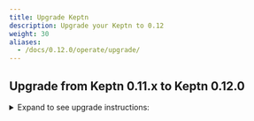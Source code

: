 ```yaml
---
title: Upgrade Keptn
description: Upgrade your Keptn to 0.12
weight: 30
aliases:
  - /docs/0.12.0/operate/upgrade/
---
```


## Upgrade from Keptn 0.11.x to Keptn 0.12.0

<details><summary>Expand to see upgrade instructions:</summary>
<p>

* **Step 1.** To download and install the Keptn CLI for version 0.12.0, you can choose between:
   * *Automatic installation of the Keptn CLI (Linux and Mac):*

      * The next command will download the 0.12.0 release from [GitHub](https://github.com/keptn/keptn/releases), unpack it, and move it to `/usr/local/bin/keptn`.
      ```console
      curl -sL https://get.keptn.sh | KEPTN_VERSION=0.12.0 bash
      ```

      * Verify that the installation has worked and that the version is correct by running:
      ```console
      keptn version
      ```

   * *Manual installation of the Keptn CLI:*

      * Download the release for your platform from the [GitHub](https://github.com/keptn/keptn/releases/tag/0.12.0)
      * Unpack the binary and move it to a directory of your choice (e.g., `/usr/local/bin/`)
      * Verify that the installation has worked and that the version is correct by running:
      ```console
      keptn version
      ```

* **Step 2.** To upgrade your Keptn installation from 0.11.x to 0.12.0, the Keptn CLI offers the command:
  
   ```console
   keptn upgrade
   ```

   * Please [verify that you are connected to the correct Kubernetes cluster](../../troubleshooting/#verify-kubernetes-context-with-keptn-installation) before executing this command.
   * If you encounter an issue of the CLI saying: `Error: your current Keptn CLI context 'cluster' does not match current Kubeconfig '` when executing the above command, please set the config *KubeContextCheck* using: 
   
   ```
   keptn set config KubeContextCheck true
   ```
   
   * If the CLI still complains about the context, please use the Helm approach to upgrade your cluster:

   ```console
   helm upgrade keptn keptn --install -n keptn --create-namespace --repo=https://charts.keptn.sh --version=0.12.0 --reuse-values --wait
   ```

* :warning: **Step 3.** If you are using the **jmeter-service** or **helm-service**, upgrade them to 0.12.0 using the following commands: 

   ```console
   helm repo update
   helm upgrade jmeter-service https://github.com/keptn/keptn/releases/download/0.12.0/jmeter-service-0.12.0.tgz -n keptn --create-namespace --wait --reuse-values
   helm upgrade helm-service https://github.com/keptn/keptn/releases/download/0.12.0/helm-service-0.12.0.tgz -n keptn --create-namespace --wait --reuse-values
   ```

</p>
</details>
